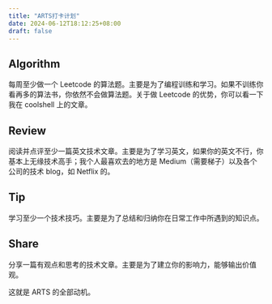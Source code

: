 ```yaml
---
title: "ARTS打卡计划"
date: 2024-06-12T18:12:25+08:00
draft: false
---
```

## Algorithm
每周至少做一个 Leetcode 的算法题。主要是为了编程训练和学习。如果不训练你看再多的算法书，你依然不会做算法题。关于做 Leetcode 的优势，你可以看一下我在 coolshell 上的文章。

## Review
阅读并点评至少一篇英文技术文章。主要是为了学习英文，如果你的英文不行，你基本上无缘技术高手；我个人最喜欢去的地方是 Medium（需要梯子）以及各个公司的技术 blog，如 Netflix 的。

## Tip
学习至少一个技术技巧。主要是为了总结和归纳你在日常工作中所遇到的知识点。

## Share
分享一篇有观点和思考的技术文章。主要是为了建立你的影响力，能够输出价值观。

这就是 ARTS 的全部动机。
